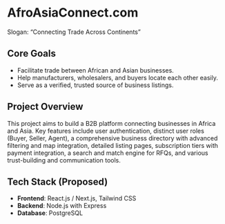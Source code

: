 # AfroAsiaConnect.com

Slogan: “Connecting Trade Across Continents”

## Core Goals
- Facilitate trade between African and Asian businesses.
- Help manufacturers, wholesalers, and buyers locate each other easily.
- Serve as a verified, trusted source of business listings.

## Project Overview
This project aims to build a B2B platform connecting businesses in Africa and Asia. Key features include user authentication, distinct user roles (Buyer, Seller, Agent), a comprehensive business directory with advanced filtering and map integration, detailed listing pages, subscription tiers with payment integration, a search and match engine for RFQs, and various trust-building and communication tools.

## Tech Stack (Proposed)
- **Frontend**: React.js / Next.js, Tailwind CSS
- **Backend**: Node.js with Express
- **Database**: PostgreSQL
